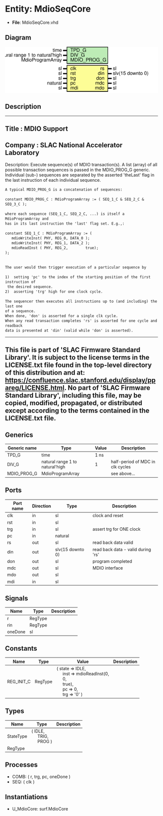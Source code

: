 # Entity: MdioSeqCore

- **File**: MdioSeqCore.vhd
## Diagram

![Diagram](MdioSeqCore.svg "Diagram")
## Description

-----------------------------------------------------------------------------
 Title      : MDIO Support
-----------------------------------------------------------------------------
 Company    : SLAC National Accelerator Laboratory
-----------------------------------------------------------------------------
 Description:
    Execute sequence(s) of MDIO transaction(s). A list (array) of all possible
    transaction sequences is passed in the MDIO_PROG_G generic. Individual (sub-)
    sequences are separated by the asserted 'theLast' flag in the last instruction
    of each individual sequence.

    A typical MDIO_PROG_G is a concatenation of sequences:

    constant MDIO_PROG_C : MdioProgramArray := ( SEQ_1_C & SEQ_2_C & SEQ_3_C );

    where each sequence (SEQ_1_C, SEQ_2_C, ...) is itself a MdioProgramArray and
    has in its last instruction the 'last' flag set. E.g.,:

    constant SEQ_1_C : MdioProgramArray := (
       mdioWriteInst( PHY, REG_0, DATA_0 );
       mdioWriteInst( PHY, REG_1, DATA_2 );
       mdioReadInst ( PHY, REG_2,        true);
    );


    The user would then trigger execution of a particular sequence by

    1)  setting 'pc' to the index of the starting position of the first instruction of
     the desired sequence.
    2)  asserting 'trg' high for one clock cycle.

    The sequencer then executes all instructions up to (and including) the last one
    of a sequence.
    When done, 'don' is asserted for a single clk cycle.
    When any read transaction completes 'rs' is asserted for one cycle and readback
    data is presented at 'din' (valid while 'don' is asserted).
-----------------------------------------------------------------------------
 This file is part of 'SLAC Firmware Standard Library'.
 It is subject to the license terms in the LICENSE.txt file found in the
 top-level directory of this distribution and at:
    https://confluence.slac.stanford.edu/display/ppareg/LICENSE.html.
 No part of 'SLAC Firmware Standard Library', including this file,
 may be copied, modified, propagated, or distributed except according to
 the terms contained in the LICENSE.txt file.
-----------------------------------------------------------------------------
## Generics

| Generic name | Type                            | Value | Description                       |
| ------------ | ------------------------------- | ----- | --------------------------------- |
| TPD_G        | time                            | 1 ns  |                                   |
| DIV_G        | natural range 1 to natural'high | 1     | half-period of MDC in clk cycles  |
| MDIO_PROG_G  | MdioProgramArray                |       | see above...                      |
## Ports

| Port name | Direction | Type             | Description                         |
| --------- | --------- | ---------------- | ----------------------------------- |
| clk       | in        | sl               | clock and reset                     |
| rst       | in        | sl               |                                     |
| trg       | in        | sl               |  assert trg for ONE clock           |
| pc        | in        | natural          |                                     |
| rs        | out       | sl               |  read back data valid               |
| din       | out       | slv(15 downto 0) |  read back data - valid during 'rs' |
| don       | out       | sl               |  program completed                  |
| mdc       | out       | sl               | MDIO interface                      |
| mdo       | out       | sl               |                                     |
| mdi       | in        | sl               |                                     |
## Signals

| Name    | Type    | Description |
| ------- | ------- | ----------- |
| r       | RegType |             |
| rin     | RegType |             |
| oneDone | sl      |             |
## Constants

| Name       | Type    | Value                                                                                                                                                                                                                                                                                                 | Description |
| ---------- | ------- | ----------------------------------------------------------------------------------------------------------------------------------------------------------------------------------------------------------------------------------------------------------------------------------------------------- | ----------- |
| REG_INIT_C | RegType |  (       state   => IDLE,<br><span style="padding-left:20px">       inst    => mdioReadInst(0,<br><span style="padding-left:20px">0,<br><span style="padding-left:20px">true),<br><span style="padding-left:20px">       pc      =>  0,<br><span style="padding-left:20px">       trg     => '0'    ) |             |
## Types

| Name      | Type                                                                                          | Description |
| --------- | --------------------------------------------------------------------------------------------- | ----------- |
| StateType | ( IDLE,<br><span style="padding-left:20px"> TRIG,<br><span style="padding-left:20px"> PROG )  |             |
| RegType   |                                                                                               |             |
## Processes
- COMB: ( r, trg, pc, oneDone )
- SEQ: ( clk )
## Instantiations

- U_MdioCore: surf.MdioCore
